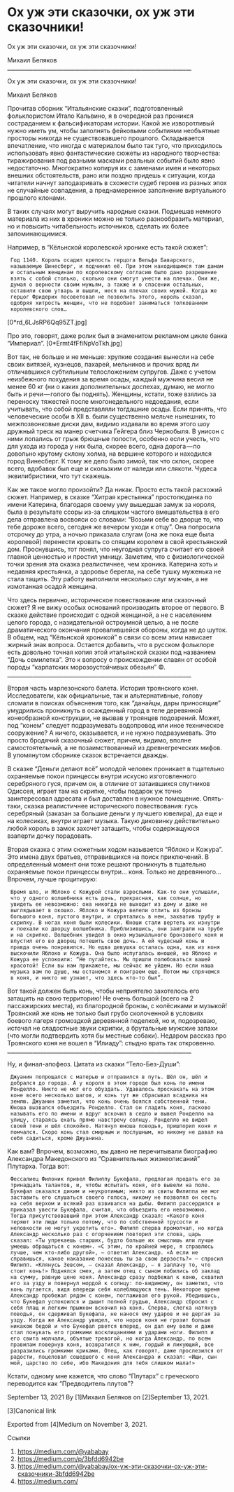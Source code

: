 #    Ох уж эти сказочки, ох уж эти сказочники!
   Ох уж эти сказочки, ох уж эти сказочники!

   Михаил Беляков
     __________________________________________________________________

Ох уж эти сказочки, ох уж эти сказочники!

   Михаил Беляков

   Прочитав сборник “Итальянские сказки”, подготовленный фольклористом
   Итало Кальвино, я в очередной раз проникся состраданием к
   фальсификаторам истории. Какой же изворотливый нужно иметь ум, чтобы
   заполнять фейковыми событиями необъятные просторы никогда не
   существовавшего прошлого. Складывается впечатление, что иногда с
   материалом было так туго, что приходилось использовать явно
   фантастические сюжеты из народного творчества: тиражирования под
   разными масками реальных событий было явно недостаточно. Многократно
   копируя их с заменами имен и некоторых внешних обстоятельств, рано или
   поздно придешь к ситуации, когда читатели начнут заподазривать в
   схожести судеб героев из разных эпох не случайные совпадения, а
   преднамеренное заполнение виртуального прошлого клонами.

   В таких случаях могут выручить народные сказки. Подмешав немного
   материала из них в хроники можно не только разнообразить материал, но и
   повысить читабельность источников, сделать их более запоминающимися.

   Например, в “Кёльнской королевской хронике есть такой сюжет”:

     Год 1140. Король осадил крепость герцога Вельфа Баварского,
     называемую Винесберг, и подчинил её. При этом находившимся там дамам
     и остальным женщинам по королевскому согласию было дано разрешение
     взять с собой столько, сколько они смогут унести на плечах. Они же,
     думая о верности своим мужьям, а также и о спасении остальных,
     оставили свою утварь и вышли, неся на плечах своих мужей. Когда же
     герцог Фридерих посоветовал не позволить этого, король сказал,
     одобряя хитрость женщин, что не подобает заниматься толкованием
     королевского слов…

   [0*rd_6LJsRP6Qq95ZT.jpg]

   Про это, говорят, даже ролик был в знаменитом рекламном цикле банка
   “Империал”.
   [0*Ermt4fFfiNpVoTkh.jpg]

   Вот так, не больше и не меньше: хрупкие создания вынесли на себе своих
   витязей, кузнецов, пахарей, мельников и прочих вряд ли отличавшихся
   субтильным телосложением супругов. Даже с учетом неизбежного похудения
   за время осады, каждый мужчина весил не менее 60 кг (ни о каких
   дополнительных доспехах, думаю, не могло быть и речи — голого бы
   поднять). Женщины, кстати, тоже взялись за переноску тяжестей после
   многонедельного недоедания, если учитывать, что собой представляли
   тогдашние осады. Если принять, что человеческие особи в XII в. были
   существенно мельче нынешних, то межпозвонковые диски дам, видимо
   издавали во время этого шоу дружный треск на манер счетчика Гейгера
   близ Чернобыля. В унисон с ними лопались от грыж брюшные полости,
   особенно если учесть, что для ухода из города у них была, скорее всего,
   одна дорога — по довольно крутому склону холма, на вершине которого и
   находился город Винесберг. К тому же дело было зимой, так что склон,
   скорее всего, вдобавок был еще и скользким от наледи или слякоти.
   Чудеса эквилибристики, что тут скажешь.

   Как же такое могло произойти? Да никак. Просто есть такой расхожий
   сюжет. Например, в сказке “Хитрая крестьянка” простолюдинка по имени
   Катерина, благодаря своему уму вышедшая замуж за короля, была в
   результате ссоры из-за слишком частого вмешательства в его дела
   отправлена восвояси со словами: “Возьми себе во дворце то, что тебе
   дороже всего, сегодня же вечером уходи к отцу”. Она попросила отсрочку
   до утра, а ночью приказала слугам (она же пока еще была королевой)
   перенести кровать со спящим королем в свой крестьянский дом.
   Проснувшись, тот понял, что неугодная супруга считает его своей главной
   ценностью и простил умницу. Заметим, что с физиологической точки зрения
   эта сказка реалистичнее, чем хроника. Катерина хоть и недавняя
   крестьянка, а здоровье берегла, на себе тушку муженька не стала тащить.
   Эту работу выполнили несколько слуг мужчин, а не измотанная осадой
   женщина.

   Что здесь первично, историческое повествование или сказочный сюжет? Я
   не вижу особых оснований производить второе от первого. В сказке
   действие происходит с одной женщиной, а не с населением целого города,
   с назидательной остроумной целью, а не после драматического окончания
   провалившейся обороны, когда не до шуток. В общем, над “Кёльнской
   хроникой” в связи со всем этим нависает жирный знак вопроса. Остается
   добавить, что в русском фольклоре есть довольно точная копия этой
   итальянской сказки под названием “Дочь семилетка”. Это к вопросу о
   происхождении славян от особой породы “карпатских морозоустойчивых
   обезьян” ©.
     __________________________________________________________________

   Вторая часть марлезонского балета. История троянского коня.
   Исследователи, как официальные, так и альтернативные, голову сломали в
   поисках объяснения того, как “данайцы, дары приносящие” умудрились
   проникнуть в осажденный город в теле деревянной конеобразной
   конструкции, не вызвав у троянцев подозрений. Может, под “конем”
   следует подразумевать водопровод или иное техническое сооружение? А
   ничего, оказывается, и не нужно подразумевать. Это просто бродячий
   сказочный сюжет, причем, видимо, вполне самостоятельный, а не
   позаимствованный из древнегреческих мифов. В упомянутом сборнике сказок
   встречается дважды.

   В сказке “Деньги делают всё” молодой человек проникает в тщательно
   охраняемые покои принцессы внутри искусно изготовленного серебряного
   гуся, причем он, в отличие от затаившихся спутников Одиссея, играет там
   на скрипке, чтобы подарок уж точно заинтересовал адресата и был
   доставлен в нужное помещение. Опять-таки, сказка реалистичнее
   исторического повествования: гусь серебряный (заказан за большие деньги
   у лучшего ювелира), да еще и на колесиках, внутри играет музыка. Такую
   диковинку действительно любой король в замок захочет затащить, чтобы
   содержащуюся взаперти дочку порадовать.

   Вторая сказка с этим сюжетным ходом называется “Яблоко и Кожура”. Это
   имена двух братьев, отправившихся на поиск приключений. В определенный
   момент они тоже решают проникнуть в тщательно охраняемые покои
   принцессы внутри… коня. Только не деревянного… Впрочем, лучше
   процитирую:

     Время шло, и Яблоко с Кожурой стали взрослыми. Как-то они услышали,
     что у одного волшебника есть дочь, прекрасная, как солнце, но
     увидеть ее невозможно: она никогда не выходит из дому и даже не
     выглядывает в окошко. Яблоко и Кожура велели отлить из бронзы
     большого коня, пустого внутри, и спрятались в нем, захватив трубу и
     скрипку. В ногах коня были колесики. Юноши стали вертеть их изнутри
     и поехали ко дворцу волшебника. Приблизившись, они заиграли на трубе
     и на скрипке. Волшебник увидел в окно музыкального бронзового коня и
     впустил его во дворец потешить свою дочь. А ей чудесный конь и
     правда очень понравился. Но едва девушка осталась одна, как из коня
     выскочили Яблоко и Кожура. Она было испугалась юношей, но Яблоко и
     Кожура ее успокоили: “Не пугайтесь. Мы пришли полюбоваться вашей
     красотой! Если вы нам прикажете, мы сейчас же уйдем. Но если наша
     музыка вам по душе, мы останемся и поиграем еще. Потом мы спрячемся
     в коня, и никто не узнает, что здесь кто-то был”.

   Вот такой должен быть конь, чтобы неприятелю захотелось его затащить на
   свою территорию! Не очень большой (всего на 2 пассажирских места), из
   благородной бронзы, с колёсиками и музыкой! Троянский же конь не только
   был грубо сколоченной в условиях боевого лагеря громоздкой деревянной
   поделкой, но и, подозреваю, источал не сладостные звуки скрипки, а
   брутальные мужские запахи (что могли подтвердить хотя бы местные
   собаки). Недаром рассказ про Троянского коня не вошел в “Илиаду”:
   стыдно врать так откровенно.
     __________________________________________________________________

   Ну, и финал-апофеоз. Цитата из сказки “Тело-Без-Души”:

     Джуанин попрощался с матерью и отправился в путь. Шёл он, шёл и
     добрался до города. А у короля в этом городе был конь по имени
     Ронделло. Никто не мог его обуздать. Удавалось проскакать на этом
     коне всего несколько шагов, и конь тут же сбрасывал всадника на
     землю. Джуанин заметил, что конь очень боялся собственной тени.
     Юноша вызвался объездить Ронделло. Стал он гладить коня, ласково
     называть его по имени и вдруг вскочил в седло и вывел Ронделло на
     улицу, стараясь ехать прямо навстречу солнцу. Ронделло не видел
     своей тени и шёл спокойно. Натянул юноша поводья, пришпорил коня и
     помчался. Скоро конь стал смирным и послушным, но никому не давал на
     себя садиться, кроме Джуанина.

   Как вам? Впрочем, возможно, вы давно не перечитывали биографию
   Александра Македонского из “Сравнительных жизнеописаний” Плутарха.
   Тогда вот:

     Фессалиец Филоник привел Филиппу Букефала, предлагая продать его за
     тринадцать талантов, и, чтобы испытать коня, его вывели на поле.
     Букефал оказался диким и неукротимым; никто из свиты Филиппа не мог
     заставить его слушаться своего голоса, никому не позволял он сесть
     на себя верхом и всякий раз взвивался на дыбы. Филипп рассердился и
     приказал увести Букефала, считая, что объездить его невозможно.
     Тогда присутствовавший при этом Александр сказал: «Какого коня
     теряют эти люди только потому, что по собственной трусости и
     неловкости не могут укротить его». Филипп сперва промолчал, но когда
     Александр несколько раз с огорчением повторил эти слова, царь
     сказал: «Ты упрекаешь старших, будто больше их смыслишь или лучше
     умеешь обращаться с конем». «С этим, по крайней мере, я справлюсь
     лучше, чем кто-либо другой», — ответил Александр. «А если не
     справишься, какое наказание понесешь ты за свою дерзость?» — спросил
     Филипп. «Клянусь Зевсом, — сказал Александр, — я заплачу то, что
     стоит конь!» Поднялся смех, а затем отец с сыном побились об заклад
     на сумму, равную цене коня. Александр сразу подбежал к коню, схватил
     его за узду и повернул мордой к солнцу: по-видимому, он заметил, что
     конь пугается, видя впереди себя колеблющуюся тень. Некоторое время
     Александр пробежал рядом с конем, поглаживая его рукой. Убедившись,
     что Букефал успокоился и дышит полной грудью, Александр сбросил с
     себя плащ и легким прыжком вскочил на коня. Сперва, слегка натянув
     поводья, он сдерживал Букефала, не нанося ему ударов и не дергая за
     узду. Когда же Александр увидел, что норов коня не грозит больше
     никакою бедой и что Букефал рвется вперед, он дал ему волю и даже
     стал понукать его громкими восклицаниями и ударами ноги. Филипп и
     его свита молчали, объятые тревогой, но когда Александр, по всем
     правилам повернув коня, возвратился к ним, гордый и ликующий, все
     разразились громкими криками. Отец, как говорят, даже прослезился от
     радости, поцеловал сошедшего с коня Александра и сказал: «Ищи, сын
     мой, царство по себе, ибо Македония для тебя слишком мала!»

   Кстати, одному мне кажется, что слово “Плутарх” с греческого
   переводится как “Предводитель плутов”?

<time>September 13, 2021</time>
   By [1]Михаил Беляков on [2]September 13, 2021.

   [3]Canonical link

   Exported from [4]Medium on November 3, 2021.

Ссылки

   1. https://medium.com/@yababay
   2. https://medium.com/p/3bfdd6942be
   3. https://medium.com/@yababay/ох-уж-эти-сказочки-ох-уж-эти-сказочники-3bfdd6942be
   4. https://medium.com/
